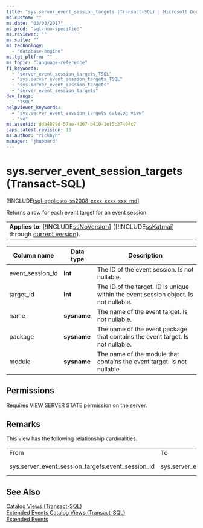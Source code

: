 ```yaml
---
title: "sys.server_event_session_targets (Transact-SQL) | Microsoft Docs"
ms.custom: ""
ms.date: "03/03/2017"
ms.prod: "sql-non-specified"
ms.reviewer: ""
ms.suite: ""
ms.technology: 
  - "database-engine"
ms.tgt_pltfrm: ""
ms.topic: "language-reference"
f1_keywords: 
  - "server_event_session_targets_TSQL"
  - "sys.server_event_session_targets_TSQL"
  - "sys.server_event_session_targets"
  - "server_event_session_targets"
dev_langs: 
  - "TSQL"
helpviewer_keywords: 
  - "sys.server_event_session_targets catalog view"
  - "xe"
ms.assetid: dda4879d-57ae-4267-b410-1ef5c37404c7
caps.latest.revision: 13
ms.author: "rickbyh"
manager: "jhubbard"
---
```

# sys.server_event_session_targets (Transact-SQL)
[!INCLUDE[tsql-appliesto-ss2008-xxxx-xxxx-xxx_md](../../../database-engine/configure/windows/includes/tsql-appliesto-ss2008-xxxx-xxxx-xxx-md.md)]

  Returns a row for each event target for an event session.  
  
||  
|-|  
|**Applies to**: [!INCLUDE[ssNoVersion](../../../advanced-analytics/r-services/includes/ssnoversion-md.md)] ([!INCLUDE[ssKatmai](../../../analysis-services/data-mining/includes/sskatmai-md.md)] through [current version](http://go.microsoft.com/fwlink/p/?LinkId=299658)).|  
  
|Column name|Data type|Description|  
|-----------------|---------------|-----------------|  
|event_session_id|**int**|The ID of the event session. Is not nullable.|  
|target_id|**int**|The ID of the target. ID is unique within the event session object. Is not nullable.|  
|name|**sysname**|The name of the event target. Is not nullable.|  
|package|**sysname**|The name of the event package that contains the event target. Is not nullable.|  
|module|**sysname**|The name of the module that contains the event target. Is not nullable.|  
  
## Permissions  
 Requires VIEW SERVER STATE permission on the server.  
  
## Remarks  
 This view has the following relationship cardinalities.  
  
||||  
|-|-|-|  
|From|To|Relationship|  
|sys.server_event_session_targets.event_session_id|sys.server_event_sessions.event_session_id|Many to one|  
  
## See Also  
 [Catalog Views &#40;Transact-SQL&#41;](../../../relational-databases/reference/system-catalog-views/catalog-views-transact-sql.md)   
 [Extended Events Catalog Views &#40;Transact-SQL&#41;](../../../relational-databases/reference/system-catalog-views/extended-events-catalog-views-transact-sql.md)   
 [Extended Events](../../../relational-databases/extended-events/extended-events.md)  
  
  